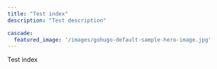 ```yaml
---
title: "Test index"
description: "Test description"

cascade:
  featured_image: '/images/gohugo-default-sample-hero-image.jpg'
---
```


Test index
